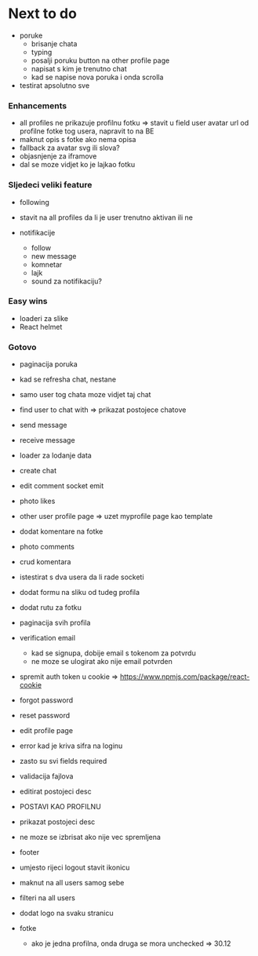 # Next to do

- poruke
  - brisanje chata
  - typing
  - posalji poruku button na other profile page
  - napisat s kim je trenutno chat
  - kad se napise nova poruka i onda scrolla
- testirat apsolutno sve

### Enhancements

- all profiles ne prikazuje profilnu fotku => stavit u field user avatar url od profilne fotke tog usera, napravit to na BE
- maknut opis s fotke ako nema opisa
- fallback za avatar svg ili slova?
- objasnjenje za iframove
- dal se moze vidjet ko je lajkao fotku

### Sljedeci veliki feature

- following
- stavit na all profiles da li je user trenutno aktivan ili ne

- notifikacije
  - follow
  - new message
  - komnetar
  - lajk
  - sound za notifikaciju?

### Easy wins

- loaderi za slike
- React helmet

### Gotovo

- paginacija poruka
- kad se refresha chat, nestane
- samo user tog chata moze vidjet taj chat
- find user to chat with => prikazat postojece chatove
- send message
- receive message
- loader za lodanje data
- create chat
- edit comment socket emit
- photo likes
- other user profile page => uzet myprofile page kao template
- dodat komentare na fotke
- photo comments
- crud komentara
- istestirat s dva usera da li rade socketi
- dodat formu na sliku od tudeg profila
- dodat rutu za fotku
- paginacija svih profila
- verification email

  - kad se signupa, dobije email s tokenom za potvrdu
  - ne moze se ulogirat ako nije email potvrden

- spremit auth token u cookie => https://www.npmjs.com/package/react-cookie
- forgot password
- reset password
- edit profile page
- error kad je kriva sifra na loginu
- zasto su svi fields required
- validacija fajlova
- editirat postojeci desc
- POSTAVI KAO PROFILNU
- prikazat postojeci desc
- ne moze se izbrisat ako nije vec spremljena
- footer
- umjesto rijeci logout stavit ikonicu
- maknut na all users samog sebe
- filteri na all users
- dodat logo na svaku stranicu
- fotke
  - ako je jedna profilna, onda druga se mora unchecked => 30.12

